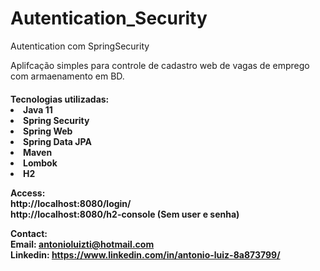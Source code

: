 # Autentication_Security
Autentication com SpringSecurity

Aplifcação simples para controle de cadastro web de vagas de emprego com armaenamento em BD.

<h4>Tecnologias utilizadas:
<li> Java 11
<li> Spring Security
<li> Spring Web
<li> Spring Data JPA
<li> Maven
<li> Lombok
<li> H2


  Access:<br>
http://localhost:8080/login/<br>
http://localhost:8080/h2-console (Sem user e senha)

Contact:<br>
Email: antonioluizti@hotmail.com<br>
Linkedin: https://www.linkedin.com/in/antonio-luiz-8a873799/
